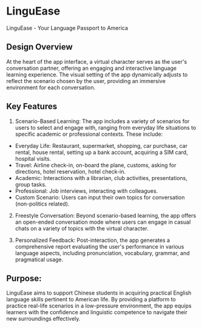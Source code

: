 # LinguEase

LinguEase - Your Language Passport to America 

## Design Overview

At the heart of the app interface, a virtual character serves as the user's conversation partner, offering an engaging and interactive language learning experience. The visual setting of the app dynamically adjusts to reflect the scenario chosen by the user, providing an immersive environment for each conversation.

## Key Features

1. Scenario-Based Learning: The app includes a variety of scenarios for users to select and engage with, ranging from everyday life situations to specific academic or professional contexts. These include:

- Everyday Life: Restaurant, supermarket, shopping, car purchase, car rental, house rental, setting up a bank account, acquiring a SIM card, hospital visits.
- Travel: Airline check-in, on-board the plane, customs, asking for directions, hotel reservation, hotel check-in.
- Academic: Interactions with a librarian, club activities, presentations, group tasks.
- Professional: Job interviews, interacting with colleagues.
- Custom Scenario: Users can input their own topics for conversation (non-politics related).

2. Freestyle Conversation: Beyond scenario-based learning, the app offers an open-ended conversation mode where users can engage in casual chats on a variety of topics with the virtual character.

3. Personalized Feedback: Post-interaction, the app generates a comprehensive report evaluating the user's performance in various language aspects, including pronunciation, vocabulary, grammar, and pragmatical usage.

## Purpose:

LinguEase aims to support Chinese students in acquiring practical English language skills pertinent to American life. By providing a platform to practice real-life scenarios in a low-pressure environment, the app equips learners with the confidence and linguistic competence to navigate their new surroundings effectively.
